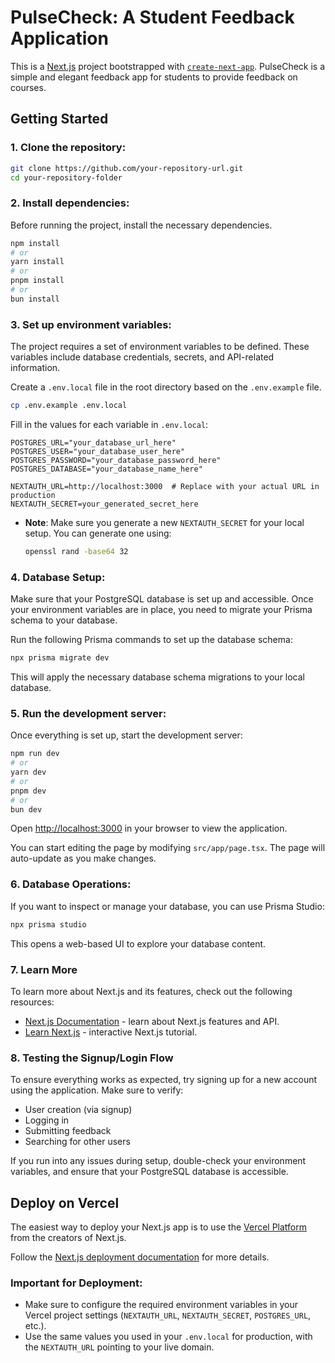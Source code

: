 # PulseCheck: A Student Feedback Application

This is a [Next.js](https://nextjs.org) project bootstrapped with [`create-next-app`](https://nextjs.org/docs/app/api-reference/cli/create-next-app). PulseCheck is a simple and elegant feedback app for students to provide feedback on courses.

## Getting Started

### 1. **Clone the repository:**

```bash
git clone https://github.com/your-repository-url.git
cd your-repository-folder
```

### 2. **Install dependencies:**

Before running the project, install the necessary dependencies.

```bash
npm install
# or
yarn install
# or
pnpm install
# or
bun install
```

### 3. **Set up environment variables:**

The project requires a set of environment variables to be defined. These variables include database credentials, secrets, and API-related information.

Create a `.env.local` file in the root directory based on the `.env.example` file.

```bash
cp .env.example .env.local
```

Fill in the values for each variable in `.env.local`:

```env
POSTGRES_URL="your_database_url_here"
POSTGRES_USER="your_database_user_here"
POSTGRES_PASSWORD="your_database_password_here"
POSTGRES_DATABASE="your_database_name_here"

NEXTAUTH_URL=http://localhost:3000  # Replace with your actual URL in production
NEXTAUTH_SECRET=your_generated_secret_here
```

- **Note**: Make sure you generate a new `NEXTAUTH_SECRET` for your local setup. You can generate one using:
  ```bash
  openssl rand -base64 32
  ```

### 4. **Database Setup:**

Make sure that your PostgreSQL database is set up and accessible. Once your environment variables are in place, you need to migrate your Prisma schema to your database.

Run the following Prisma commands to set up the database schema:

```bash
npx prisma migrate dev
```

This will apply the necessary database schema migrations to your local database.

### 5. **Run the development server:**

Once everything is set up, start the development server:

```bash
npm run dev
# or
yarn dev
# or
pnpm dev
# or
bun dev
```

Open [http://localhost:3000](http://localhost:3000) in your browser to view the application.

You can start editing the page by modifying `src/app/page.tsx`. The page will auto-update as you make changes.

### 6. **Database Operations:**

If you want to inspect or manage your database, you can use Prisma Studio:

```bash
npx prisma studio
```

This opens a web-based UI to explore your database content.

### 7. **Learn More**

To learn more about Next.js and its features, check out the following resources:

- [Next.js Documentation](https://nextjs.org/docs) - learn about Next.js features and API.
- [Learn Next.js](https://nextjs.org/learn) - interactive Next.js tutorial.

### 8. **Testing the Signup/Login Flow**

To ensure everything works as expected, try signing up for a new account using the application. Make sure to verify:
- User creation (via signup)
- Logging in
- Submitting feedback
- Searching for other users

If you run into any issues during setup, double-check your environment variables, and ensure that your PostgreSQL database is accessible.

## Deploy on Vercel

The easiest way to deploy your Next.js app is to use the [Vercel Platform](https://vercel.com/new?utm_medium=default-template&filter=next.js&utm_source=create-next-app&utm_campaign=create-next-app-readme) from the creators of Next.js.

Follow the [Next.js deployment documentation](https://nextjs.org/docs/app/building-your-application/deploying) for more details.

### **Important for Deployment:**
- Make sure to configure the required environment variables in your Vercel project settings (`NEXTAUTH_URL`, `NEXTAUTH_SECRET`, `POSTGRES_URL`, etc.).
- Use the same values you used in your `.env.local` for production, with the `NEXTAUTH_URL` pointing to your live domain.
